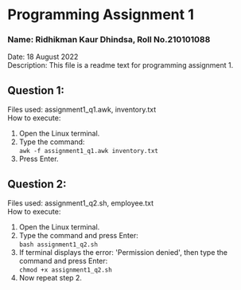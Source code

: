 # Programming Assignment 1
### Name: Ridhikman Kaur Dhindsa, Roll No.210101088
   
Date: 18 August 2022  
Description: This file is a readme text for programming assignment 1.

## Question 1:
Files used: assignment1_q1.awk, inventory.txt  
How to execute:
1) Open the Linux terminal.
2) Type the command:  
``` awk -f assignment1_q1.awk inventory.txt ```
3) Press Enter.

## Question 2:
Files used: assignment1_q2.sh, employee.txt  
How to execute:
1) Open the Linux terminal.
2) Type the command and press Enter:  
``` bash assignment1_q2.sh ```
3) If terminal displays the error: 'Permission denied', then type the command and press Enter:  
``` chmod +x assignment1_q2.sh ```
4) Now repeat step 2.
